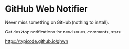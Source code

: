 # GitHub Web Notifier

Never miss something on GitHub (nothing to install).

Get desktop notifications for new issues, comments, stars...

https://typicode.github.io/ghwn

